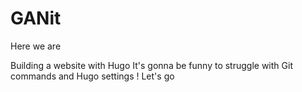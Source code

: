 # GANit
Here we are

Building a website with Hugo
It's gonna be funny to struggle with Git commands and Hugo settings !
Let's go 
